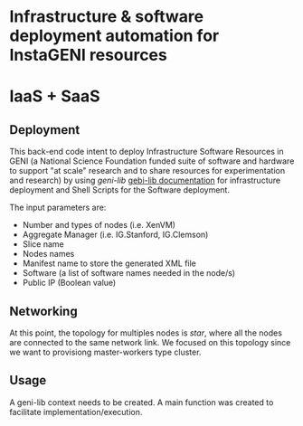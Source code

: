 # Infrastructure & software deployment automation for InstaGENI resources

IaaS + SaaS
========================

## Deployment

This back-end code intent to deploy Infrastructure Software Resources in GENI (a National Science Foundation funded suite of software and hardware to support "at scale" research and to share resources for experimentation and research) by using *geni-lib*  [gebi-lib documentation](http://geni-lib.readthedocs.io/en/latest/) for infrastructure deployment and Shell Scripts for the Software deployment.

The input parameters are:

* Number and types of nodes (i.e. XenVM)
* Aggregate Manager (i.e. IG.Stanford, IG.Clemson)
* Slice name
* Nodes names
* Manifest name to store the generated XML file
* Software (a list of software names needed in the node/s)
* Public IP (Boolean value)

## Networking

At this point, the topology for multiples nodes is *star*, where all the nodes are connected to the same network link.
We focused on this topology since we want to provisiong master-workers type cluster.

## Usage

A geni-lib context needs to be created. A main function was created to facilitate implementation/execution.

